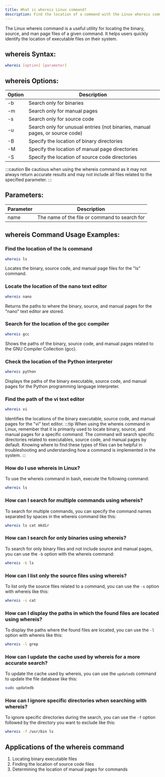 ```yaml
---
title: What is whereis Linux command?
description: Find the location of a command with the Linux whereis command. Learn how to quickly locate binary, source, and man page files on your system.
---
```


The Linux whereis command is a useful utility for locating the binary, source, and man page files of a given command. It helps users quickly identify the location of executable files on their system.

## whereis Syntax:
```bash
whereis [option] [parameter]
```

## whereis Options:
| Option | Description                               |
|--------|-------------------------------------------|
| -b     | Search only for binaries                  |
| -m     | Search only for manual pages              |
| -s     | Search only for source code               |
| -u     | Search only for unusual entries (not binaries, manual pages, or source code)|
| -B     | Specify the location of binary directories|
| -M     | Specify the location of manual page directories|
| -S     | Specify the location of source code directories|

:::caution
Be cautious when using the whereis command as it may not always return accurate results and may not include all files related to the specified parameter.
:::

## Parameters:
| Parameter | Description                                     |
|-----------|-------------------------------------------------|
| name      | The name of the file or command to search for    |
## whereis Command Usage Examples:
### Find the location of the ls command
```bash
whereis ls
```
Locates the binary, source code, and manual page files for the "ls" command.

### Locate the location of the nano text editor
```bash
whereis nano
```
Returns the paths to where the binary, source, and manual pages for the "nano" text editor are stored.

### Search for the location of the gcc compiler
```bash
whereis gcc
```
Shows the paths of the binary, source code, and manual pages related to the GNU Compiler Collection (gcc).

### Check the location of the Python interpreter
```bash
whereis python
```
Displays the paths of the binary executable, source code, and manual pages for the Python programming language interpreter.

### Find the path of the vi text editor
```bash
whereis vi
```
Identifies the locations of the binary executable, source code, and manual pages for the "vi" text editor.
:::tip
When using the whereis command in Linux, remember that it is primarily used to locate binary, source, and manual pages for a specific command. The command will search specific directories related to executables, source code, and manual pages by default. Knowing where to find these types of files can be helpful in troubleshooting and understanding how a command is implemented in the system.
:::

### How do I use whereis in Linux?
To use the whereis command in bash, execute the following command:
```bash
whereis ls
```

### How can I search for multiple commands using whereis?
To search for multiple commands, you can specify the command names separated by spaces in the whereis command like this:
```bash
whereis ls cat mkdir
```

### How can I search for only binaries using whereis?
To search for only binary files and not include source and manual pages, you can use the `-b` option with the whereis command:
```bash
whereis -b ls
```

### How can I list only the source files using whereis?
To list only the source files related to a command, you can use the `-s` option with whereis like this:
```bash
whereis -s cat
```

### How can I display the paths in which the found files are located using whereis?
To display the paths where the found files are located, you can use the `-l` option with whereis like this:
```bash
whereis -l grep
```

### How can I update the cache used by whereis for a more accurate search?
To update the cache used by whereis, you can use the `updatedb` command to update the file database like this:
```bash
sudo updatedb
```

### How can I ignore specific directories when searching with whereis?
To ignore specific directories during the search, you can use the `-f` option followed by the directory you want to exclude like this:
```bash
whereis -f /usr/bin ls
```
## Applications of the whereis command

1. Locating binary executable files
2. Finding the location of source code files
3. Determining the location of manual pages for commands